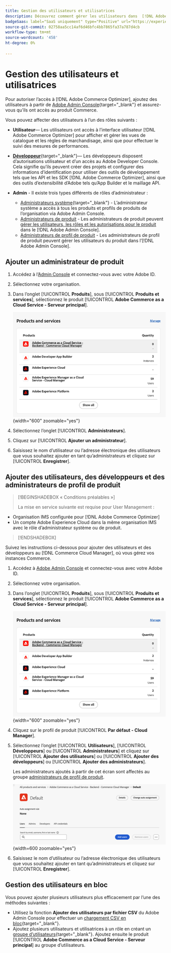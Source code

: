 ```yaml
---
title: Gestion des utilisateurs et utilisatrices
description: Découvrez comment gérer les utilisateurs dans  [!DNL Adobe Commerce Optimizer].
badgeSaas: label="SaaS uniquement" type="Positive" url="https://experienceleague.adobe.com/fr/docs/commerce/user-guides/product-solutions" tooltip="S’applique uniquement aux projets Adobe Commerce as a Cloud Service et Adobe Commerce Optimizer (infrastructure SaaS gérée par Adobe)."
source-git-commit: 02758aa5cc14af6d46bfc4bb7865fa37a787d4cb
workflow-type: tm+mt
source-wordcount: '458'
ht-degree: 0%

---
```


# Gestion des utilisateurs et utilisatrices

Pour autoriser l’accès à [!DNL Adobe Commerce Optimizer], ajoutez des utilisateurs à partir de [Adobe Admin Console](https://adminconsole.adobe.com){target="_blank"} et assurez-vous qu’ils ont accès au produit Commerce.

Vous pouvez affecter des utilisateurs à l’un des rôles suivants :

- **Utilisateur**— Les utilisateurs ont accès à l’interface utilisateur [!DNL Adobe Commerce Optimizer] pour afficher et gérer les vues de catalogue et les règles de marchandisage, ainsi que pour effectuer le suivi des mesures de performances.

- [**Développeur**](https://helpx.adobe.com/fr/enterprise/using/manage-developers.html#Adddevelopers){target="_blank"}— Les développeurs disposent d’autorisations utilisateur et d’un accès au Adobe Developer Console. Cela signifie qu’ils peuvent créer des projets et configurer des informations d’identification pour utiliser des outils de développement tels que les API et les SDK [!DNL Adobe Commerce Optimizer], ainsi que des outils d’extensibilité d’Adobe tels qu’App Builder et le maillage API.

- **Admin** - Il existe trois types différents de rôles d’administrateur :
   - [Administrateurs système](https://helpx.adobe.com/fr/enterprise/using/admin-roles.html){target="_blank"} - L’administrateur système a accès à tous les produits et profils de produits de l’organisation via Adobe Admin Console.
   - [Administrateurs de produit](#add-a-product-admin) - Les administrateurs de produit peuvent [gérer les utilisateurs, les rôles et les autorisations pour le produit](#add-users-and-admins) dans le [!DNL Adobe Admin Console].
   - [Administrateurs de profil de produit](#add-users-developers-and-product-profile-admins) - Les administrateurs de profil de produit peuvent gérer les utilisateurs du produit dans l’[!DNL Adobe Admin Console].

## Ajouter un administrateur de produit

1. Accédez à l’[Admin Console](https://adminconsole.adobe.com) et connectez-vous avec votre Adobe ID.

1. Sélectionnez votre organisation.

1. Dans l’onglet [!UICONTROL **Produits**], sous [!UICONTROL **Produits et services**], sélectionnez le produit [!UICONTROL **Adobe Commerce as a Cloud Service - Serveur principal**].

   ![sélectionner un produit](../cloud-service/assets/backend.png){width="600" zoomable="yes"}

1. Sélectionnez l’onglet [!UICONTROL **Administrateurs**].

1. Cliquez sur [!UICONTROL **Ajouter un administrateur**].

1. Saisissez le nom d’utilisateur ou l’adresse électronique des utilisateurs que vous souhaitez ajouter en tant qu’administrateurs et cliquez sur [!UICONTROL **Enregistrer**].

## Ajouter des utilisateurs, des développeurs et des administrateurs de profil de produit

>[!BEGINSHADEBOX « Conditions préalables »]
>
>La mise en service suivante est requise pour User Management :

- Organisation IMS configurée pour [!DNL Adobe Commerce Optimizer]
- Un compte Adobe Experience Cloud dans la même organisation IMS avec le rôle d’administrateur système ou de produit.

>[!ENDSHADEBOX]

Suivez les instructions ci-dessous pour ajouter des utilisateurs et des développeurs au [!DNL Commerce Cloud Manager], où vous gérez vos instances Commerce.

1. Accédez à [Adobe Admin Console](https://adminconsole.adobe.com) et connectez-vous avec votre Adobe ID.

1. Sélectionnez votre organisation.

1. Dans l’onglet [!UICONTROL **Produits**], sous [!UICONTROL **Produits et services**], sélectionnez le produit [!UICONTROL **Adobe Commerce as a Cloud Service - Serveur principal**].

   ![sélectionner un produit](../cloud-service/assets/backend.png){width="600" zoomable="yes"}

1. Cliquez sur le profil de produit [!UICONTROL **Par défaut - Cloud Manager**].

1. Sélectionnez l’onglet [!UICONTROL **Utilisateurs**], [!UICONTROL **Développeurs**] ou [!UICONTROL **Administrateurs**] et cliquez sur [!UICONTROL **Ajouter des utilisateurs**] ou [!UICONTROL **Ajouter des développeurs**] ou [!UICONTROL **Ajouter des administrateurs**].

   Les administrateurs ajoutés à partir de cet écran sont affectés au groupe [administrateurs de profil de produit](#understanding-roles).

   ![sélectionnez l’onglet](../cloud-service/assets/tab-select.png){width=600 zoomable="yes"}

1. Saisissez le nom d’utilisateur ou l’adresse électronique des utilisateurs que vous souhaitez ajouter en tant qu’administrateurs et cliquez sur [!UICONTROL **Enregistrer**].

## Gestion des utilisateurs en bloc

Vous pouvez ajouter plusieurs utilisateurs plus efficacement par l’une des méthodes suivantes :

- Utilisez la fonction **Ajouter des utilisateurs par fichier CSV** du Adobe Admin Console pour effectuer un [chargement CSV en bloc](https://helpx.adobe.com/fr/enterprise/using/bulk-upload-users.html){target="_blank"}.
- Ajoutez plusieurs utilisateurs et utilisatrices à un rôle en créant un [groupe d’utilisateurs](https://helpx.adobe.com/fr/enterprise/using/user-groups.html){target="_blank"}. Ajoutez ensuite le produit [!UICONTROL **Adobe Commerce as a Cloud Service - Serveur principal**] au groupe d’utilisateurs.

